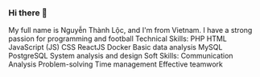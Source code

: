 ### Hi there 👋
My full name is Nguyễn Thành Lộc, and I'm from Vietnam. I have a strong passion for programming and football
Technical Skills:
  PHP
  HTML
  JavaScript (JS)
  CSS
  ReactJS
  Docker
  Basic data analysis
  MySQL
  PostgreSQL
  System analysis and design
Soft Skills:
  Communication
  Analysis
  Problem-solving
  Time management
  Effective teamwork
